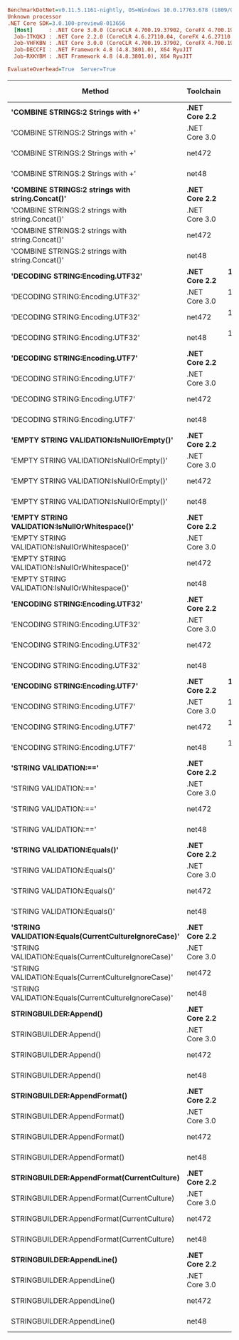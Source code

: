 ``` ini

BenchmarkDotNet=v0.11.5.1161-nightly, OS=Windows 10.0.17763.678 (1809/October2018Update/Redstone5)
Unknown processor
.NET Core SDK=3.0.100-preview8-013656
  [Host]     : .NET Core 3.0.0 (CoreCLR 4.700.19.37902, CoreFX 4.700.19.40503), X64 RyuJIT
  Job-ITKQKJ : .NET Core 2.2.0 (CoreCLR 4.6.27110.04, CoreFX 4.6.27110.04), X64 RyuJIT
  Job-VHFKBN : .NET Core 3.0.0 (CoreCLR 4.700.19.37902, CoreFX 4.700.19.40503), X64 RyuJIT
  Job-DECCFI : .NET Framework 4.8 (4.8.3801.0), X64 RyuJIT
  Job-RXKYBM : .NET Framework 4.8 (4.8.3801.0), X64 RyuJIT

EvaluateOverhead=True  Server=True  

```
|                                               Method |     Toolchain |           Mean |       Error |      StdDev | Rank |  Gen 0 |  Gen 1 | Gen 2 | Allocated |
|----------------------------------------------------- |-------------- |---------------:|------------:|------------:|-----:|-------:|-------:|------:|----------:|
|                   **&#39;COMBINE STRINGS:2 Strings with +&#39;** | **.NET Core 2.2** |     **21.3385 ns** |   **0.1550 ns** |   **0.1450 ns** |   **17** | **0.0063** |      **-** |     **-** |     **128 B** |
|                   &#39;COMBINE STRINGS:2 Strings with +&#39; | .NET Core 3.0 |     21.5285 ns |   0.0510 ns |   0.0477 ns |   17 | 0.0134 |      - |     - |     128 B |
|                   &#39;COMBINE STRINGS:2 Strings with +&#39; |        net472 |     17.4502 ns |   0.1810 ns |   0.1693 ns |   15 | 0.0612 |      - |     - |     128 B |
|                   &#39;COMBINE STRINGS:2 Strings with +&#39; |         net48 |     17.4204 ns |   0.0314 ns |   0.0293 ns |   15 | 0.0612 |      - |     - |     128 B |
|     **&#39;COMBINE STRINGS:2 strings with string.Concat()&#39;** | **.NET Core 2.2** |     **22.6078 ns** |   **0.0784 ns** |   **0.0733 ns** |   **18** | **0.0062** |      **-** |     **-** |     **128 B** |
|     &#39;COMBINE STRINGS:2 strings with string.Concat()&#39; | .NET Core 3.0 |     22.4144 ns |   0.0831 ns |   0.0694 ns |   18 | 0.0134 |      - |     - |     128 B |
|     &#39;COMBINE STRINGS:2 strings with string.Concat()&#39; |        net472 |     19.9203 ns |   0.0436 ns |   0.0364 ns |   16 | 0.0612 |      - |     - |     128 B |
|     &#39;COMBINE STRINGS:2 strings with string.Concat()&#39; |         net48 |     17.3739 ns |   0.0522 ns |   0.0436 ns |   15 | 0.0612 |      - |     - |     128 B |
|                     **&#39;DECODING STRING:Encoding.UTF32&#39;** | **.NET Core 2.2** | **15,769.0277 ns** |  **16.1632 ns** |  **14.3283 ns** |   **37** | **0.0610** |      **-** |     **-** |    **2096 B** |
|                     &#39;DECODING STRING:Encoding.UTF32&#39; | .NET Core 3.0 | 15,454.3048 ns |  57.2227 ns |  53.5262 ns |   36 | 0.2136 |      - |     - |    2144 B |
|                     &#39;DECODING STRING:Encoding.UTF32&#39; |        net472 | 15,574.7807 ns |  20.1826 ns |  17.8913 ns |   36 | 0.9766 |      - |     - |    2103 B |
|                     &#39;DECODING STRING:Encoding.UTF32&#39; |         net48 | 15,560.7474 ns |   9.6578 ns |   8.0647 ns |   36 | 0.9918 |      - |     - |    2103 B |
|                      **&#39;DECODING STRING:Encoding.UTF7&#39;** | **.NET Core 2.2** |  **7,467.8024 ns** |  **68.8045 ns** |  **60.9934 ns** |   **31** | **0.0916** |      **-** |     **-** |    **2288 B** |
|                      &#39;DECODING STRING:Encoding.UTF7&#39; | .NET Core 3.0 |  8,579.3968 ns |  32.7678 ns |  30.6511 ns |   34 | 0.2441 |      - |     - |    2320 B |
|                      &#39;DECODING STRING:Encoding.UTF7&#39; |        net472 |  7,920.9096 ns |  84.5409 ns |  79.0796 ns |   32 | 1.0834 |      - |     - |    2296 B |
|                      &#39;DECODING STRING:Encoding.UTF7&#39; |         net48 |  7,752.0123 ns |  11.3630 ns |  10.6290 ns |   32 | 1.0834 |      - |     - |    2296 B |
|            **&#39;EMPTY STRING VALIDATION:IsNullOrEmpty()&#39;** | **.NET Core 2.2** |      **0.5142 ns** |   **0.0060 ns** |   **0.0056 ns** |    **4** |      **-** |      **-** |     **-** |         **-** |
|            &#39;EMPTY STRING VALIDATION:IsNullOrEmpty()&#39; | .NET Core 3.0 |      0.3141 ns |   0.0060 ns |   0.0056 ns |    3 |      - |      - |     - |         - |
|            &#39;EMPTY STRING VALIDATION:IsNullOrEmpty()&#39; |        net472 |      0.2690 ns |   0.0339 ns |   0.0318 ns |    1 |      - |      - |     - |         - |
|            &#39;EMPTY STRING VALIDATION:IsNullOrEmpty()&#39; |         net48 |      0.3010 ns |   0.0071 ns |   0.0066 ns |    2 |      - |      - |     - |         - |
|       **&#39;EMPTY STRING VALIDATION:IsNullOrWhitespace()&#39;** | **.NET Core 2.2** |      **2.0813 ns** |   **0.0249 ns** |   **0.0233 ns** |    **5** |      **-** |      **-** |     **-** |         **-** |
|       &#39;EMPTY STRING VALIDATION:IsNullOrWhitespace()&#39; | .NET Core 3.0 |      2.4585 ns |   0.0285 ns |   0.0267 ns |    7 |      - |      - |     - |         - |
|       &#39;EMPTY STRING VALIDATION:IsNullOrWhitespace()&#39; |        net472 |      2.7222 ns |   0.0656 ns |   0.0613 ns |   10 |      - |      - |     - |         - |
|       &#39;EMPTY STRING VALIDATION:IsNullOrWhitespace()&#39; |         net48 |      2.6538 ns |   0.0083 ns |   0.0078 ns |   10 |      - |      - |     - |         - |
|                     **&#39;ENCODING STRING:Encoding.UTF32&#39;** | **.NET Core 2.2** |  **7,823.7376 ns** |  **78.2184 ns** |  **73.1656 ns** |   **32** | **0.1678** |      **-** |     **-** |    **4168 B** |
|                     &#39;ENCODING STRING:Encoding.UTF32&#39; | .NET Core 3.0 |  8,364.4439 ns |  51.7889 ns |  48.4434 ns |   33 | 0.4425 |      - |     - |    4200 B |
|                     &#39;ENCODING STRING:Encoding.UTF32&#39; |        net472 |  7,877.4172 ns |  23.7706 ns |  19.8496 ns |   32 | 1.9836 |      - |     - |    4186 B |
|                     &#39;ENCODING STRING:Encoding.UTF32&#39; |         net48 |  7,889.3058 ns |  10.3933 ns |   9.7219 ns |   32 | 1.9836 |      - |     - |    4186 B |
|                      **&#39;ENCODING STRING:Encoding.UTF7&#39;** | **.NET Core 2.2** | **15,407.2902 ns** |  **26.1613 ns** |  **24.4713 ns** |   **36** | **0.0305** |      **-** |     **-** |    **1360 B** |
|                      &#39;ENCODING STRING:Encoding.UTF7&#39; | .NET Core 3.0 | 18,693.1755 ns |  60.2560 ns |  56.3635 ns |   40 | 0.1221 |      - |     - |    1392 B |
|                      &#39;ENCODING STRING:Encoding.UTF7&#39; |        net472 | 16,396.9881 ns |  42.0272 ns |  39.3122 ns |   39 | 0.6409 |      - |     - |    1364 B |
|                      &#39;ENCODING STRING:Encoding.UTF7&#39; |         net48 | 15,978.1311 ns |  60.2284 ns |  50.2934 ns |   38 | 0.6409 |      - |     - |    1364 B |
|                               **&#39;STRING VALIDATION:==&#39;** | **.NET Core 2.2** |      **4.0111 ns** |   **0.0138 ns** |   **0.0122 ns** |   **13** |      **-** |      **-** |     **-** |         **-** |
|                               &#39;STRING VALIDATION:==&#39; | .NET Core 3.0 |      4.1467 ns |   0.0384 ns |   0.0360 ns |   14 |      - |      - |     - |         - |
|                               &#39;STRING VALIDATION:==&#39; |        net472 |      2.5570 ns |   0.0028 ns |   0.0023 ns |    9 |      - |      - |     - |         - |
|                               &#39;STRING VALIDATION:==&#39; |         net48 |      2.5481 ns |   0.0014 ns |   0.0013 ns |    9 |      - |      - |     - |         - |
|                         **&#39;STRING VALIDATION:Equals()&#39;** | **.NET Core 2.2** |      **3.5095 ns** |   **0.0328 ns** |   **0.0306 ns** |   **12** |      **-** |      **-** |     **-** |         **-** |
|                         &#39;STRING VALIDATION:Equals()&#39; | .NET Core 3.0 |      3.3134 ns |   0.0224 ns |   0.0210 ns |   11 |      - |      - |     - |         - |
|                         &#39;STRING VALIDATION:Equals()&#39; |        net472 |      2.5054 ns |   0.0014 ns |   0.0011 ns |    8 |      - |      - |     - |         - |
|                         &#39;STRING VALIDATION:Equals()&#39; |         net48 |      2.4090 ns |   0.0012 ns |   0.0010 ns |    6 |      - |      - |     - |         - |
| **&#39;STRING VALIDATION:Equals(CurrentCultureIgnoreCase)&#39;** | **.NET Core 2.2** |     **80.4732 ns** |   **0.3479 ns** |   **0.2905 ns** |   **22** |      **-** |      **-** |     **-** |         **-** |
| &#39;STRING VALIDATION:Equals(CurrentCultureIgnoreCase)&#39; | .NET Core 3.0 |     51.2711 ns |   0.6996 ns |   0.6202 ns |   19 |      - |      - |     - |         - |
| &#39;STRING VALIDATION:Equals(CurrentCultureIgnoreCase)&#39; |        net472 |     71.0586 ns |   0.1891 ns |   0.1769 ns |   21 |      - |      - |     - |         - |
| &#39;STRING VALIDATION:Equals(CurrentCultureIgnoreCase)&#39; |         net48 |     70.0262 ns |   0.2937 ns |   0.2747 ns |   20 |      - |      - |     - |         - |
|                               **STRINGBUILDER:Append()** | **.NET Core 2.2** |  **2,065.2096 ns** |   **5.2606 ns** |   **4.9208 ns** |   **26** | **0.6599** | **0.0114** |     **-** |   **13872 B** |
|                               STRINGBUILDER:Append() | .NET Core 3.0 |  2,088.0319 ns |  13.8286 ns |  12.9353 ns |   26 | 1.4534 | 0.0343 |     - |   13864 B |
|                               STRINGBUILDER:Append() |        net472 |  1,680.6419 ns |  11.7812 ns |  11.0201 ns |   24 | 6.6223 |      - |     - |   13922 B |
|                               STRINGBUILDER:Append() |         net48 |  1,604.1819 ns |   2.5298 ns |   2.2426 ns |   23 | 6.6223 |      - |     - |   13916 B |
|                         **STRINGBUILDER:AppendFormat()** | **.NET Core 2.2** |  **7,811.4632 ns** |  **34.9163 ns** |  **30.9524 ns** |   **32** | **0.6409** |      **-** |     **-** |   **15272 B** |
|                         STRINGBUILDER:AppendFormat() | .NET Core 3.0 |  7,085.8230 ns | 136.9038 ns | 140.5901 ns |   30 | 1.6022 | 0.0305 |     - |   15264 B |
|                         STRINGBUILDER:AppendFormat() |        net472 |  5,263.6382 ns |  70.1327 ns |  65.6021 ns |   29 | 7.2937 |      - |     - |   15323 B |
|                         STRINGBUILDER:AppendFormat() |         net48 |  5,242.5856 ns |   8.0858 ns |   7.1678 ns |   29 | 7.2937 |      - |     - |   15323 B |
|           **STRINGBUILDER:AppendFormat(CurrentCulture)** | **.NET Core 2.2** |  **9,849.6741 ns** |  **28.3412 ns** |  **26.5104 ns** |   **35** | **0.6561** |      **-** |     **-** |   **15272 B** |
|           STRINGBUILDER:AppendFormat(CurrentCulture) | .NET Core 3.0 |  8,268.6767 ns |  24.8696 ns |  23.2631 ns |   33 | 1.6022 | 0.0305 |     - |   15264 B |
|           STRINGBUILDER:AppendFormat(CurrentCulture) |        net472 |  7,033.1922 ns |   3.3274 ns |   2.7785 ns |   30 | 7.2937 |      - |     - |   15323 B |
|           STRINGBUILDER:AppendFormat(CurrentCulture) |         net48 |  7,062.4557 ns |  18.2550 ns |  16.1825 ns |   30 | 7.2937 |      - |     - |   15323 B |
|                           **STRINGBUILDER:AppendLine()** | **.NET Core 2.2** |  **2,500.5938 ns** |   **5.9910 ns** |   **5.0027 ns** |   **27** | **0.6981** | **0.0153** |     **-** |   **14272 B** |
|                           STRINGBUILDER:AppendLine() | .NET Core 3.0 |  2,571.0325 ns |  21.7779 ns |  20.3710 ns |   28 | 1.4992 | 0.0381 |     - |   14264 B |
|                           STRINGBUILDER:AppendLine() |        net472 |  2,092.7512 ns |  15.4851 ns |  14.4847 ns |   26 | 6.8169 |      - |     - |   14323 B |
|                           STRINGBUILDER:AppendLine() |         net48 |  2,010.4096 ns |   2.5718 ns |   2.2798 ns |   25 | 6.8169 |      - |     - |   14323 B |

